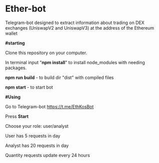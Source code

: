 # Ether-bot
Telegram-bot designed to extract information about trading on DEX exchanges (UniswapV2 and UniswapV3) at the address of the Ethereum wallet

**#starting**

Clone this repository on your computer.

In terminal input "**npm install**" to install node_modules with needing packages.

**npm run build** - to build dir "dist" with compiled files

**npm start** - to start bot

**#Using**

Go to Telegram-bot https://t.me/EthKosBot

Press **Start**

Choose your role: user/analyst

User has 5 requests in day

Analyst has 20 requests in day

Quantity requests update every 24 hours
